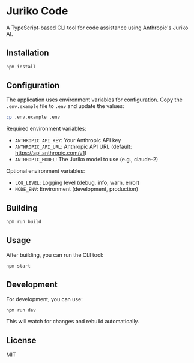 # Juriko Code

A TypeScript-based CLI tool for code assistance using Anthropic's Juriko AI.

## Installation

```bash
npm install
```

## Configuration

The application uses environment variables for configuration. Copy the `.env.example` file to `.env` and update the values:

```bash
cp .env.example .env
```

Required environment variables:

- `ANTHROPIC_API_KEY`: Your Anthropic API key
- `ANTHROPIC_API_URL`: Anthropic API URL (default: https://api.anthropic.com/v1)
- `ANTHROPIC_MODEL`: The Juriko model to use (e.g., claude-2)

Optional environment variables:

- `LOG_LEVEL`: Logging level (debug, info, warn, error)
- `NODE_ENV`: Environment (development, production)

## Building

```bash
npm run build
```

## Usage

After building, you can run the CLI tool:

```bash
npm start
```

## Development

For development, you can use:

```bash
npm run dev
```

This will watch for changes and rebuild automatically.

## License

MIT